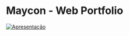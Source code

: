<h1><b>Maycon - Web Portfolio</b></h1>

[![Apresentação](https://i.postimg.cc/gkD0Hd25/image-6-3.png)](https://www.youtube.com/watch?v=qP0b8pcH6g8)


